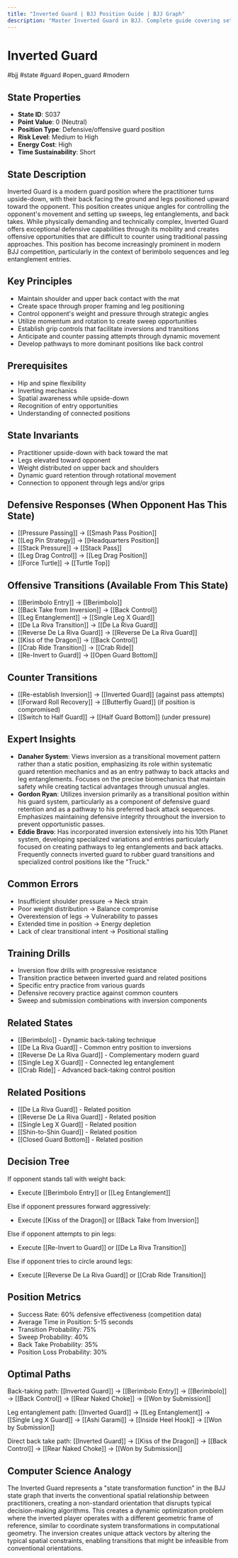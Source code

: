 ```yaml
---
title: "Inverted Guard | BJJ Position Guide | BJJ Graph"
description: "Master Inverted Guard in BJJ. Complete guide covering setup, control, escapes, and transitions. Success rate: 60%."
---
```




<!-- Schema Markup for SEO -->
<script type="application/ld+json">
{
  "@context": "https://schema.org",
  "@type": "HowTo",
  "name": "How to Use Inverted Guard in BJJ",
  "description": "Complete guide to executing techniques and transitions from Inverted Guard.",
  "step": [
    {
      "@type": "HowToStep",
      "name": "Execute Berimbolo Entry",
      "text": "From this position, execute Berimbolo Entry to transition to Berimbolo.",
      "position": 1
    },
    {
      "@type": "HowToStep",
      "name": "Execute Back Take from Inversion",
      "text": "From this position, execute Back Take from Inversion to transition to Back Control.",
      "position": 2
    },
    {
      "@type": "HowToStep",
      "name": "Execute Leg Entanglement Entry",
      "text": "From this position, execute Leg Entanglement Entry to transition to Single Leg X Guard.",
      "position": 3
    },
    {
      "@type": "HowToStep",
      "name": "Execute De La Riva Transition",
      "text": "From this position, execute De La Riva Transition to transition to De La Riva Guard.",
      "position": 4
    },
    {
      "@type": "HowToStep",
      "name": "Execute Reverse De La Riva Setup",
      "text": "From this position, execute Reverse De La Riva Setup to transition to Reverse De La Riva Guard.",
      "position": 5
    },
    {
      "@type": "HowToStep",
      "name": "Execute Kiss of the Dragon",
      "text": "From this position, execute Kiss of the Dragon to transition to Back Control.",
      "position": 6
    }
  ],
  "tool": [
    "BJJ Gi or No-Gi attire",
    "Training partner",
    "Mat space"
  ],
  "totalTime": "PT5M"
}
</script>
<script type="application/ld+json">
{
  "@context": "https://schema.org",
  "@type": "BreadcrumbList",
  "itemListElement": [
    {
      "@type": "ListItem",
      "position": 1,
      "name": "Home",
      "item": "https://bjjgraph.com/"
    },
    {
      "@type": "ListItem",
      "position": 2,
      "name": "Positions",
      "item": "https://bjjgraph.com/positions/"
    },
    {
      "@type": "ListItem",
      "position": 3,
      "name": "Inverted Guard",
      "item": "https://bjjgraph.com/positions/inverted-guard"
    }
  ]
}
</script>



<script type="application/ld+json">
{
  "@context": "https://schema.org",
  "@type": "WebPage",
  "name": "Inverted Guard",
  "description": "Master Inverted Guard in BJJ. Complete guide covering setup, control, escapes, and transitions. Success rate: 60%.",
  "url": "https://bjjgraph.com/positions/inverted-guard",
  "isPartOf": {
    "@type": "WebSite",
    "name": "BJJ Graph",
    "url": "https://bjjgraph.com"
  }
}
</script>

# Inverted Guard
#bjj #state #guard #open_guard #modern

## State Properties
- **State ID**: S037
- **Point Value**: 0 (Neutral)
- **Position Type**: Defensive/offensive guard position
- **Risk Level**: Medium to High
- **Energy Cost**: High
- **Time Sustainability**: Short

## State Description
Inverted Guard is a modern guard position where the practitioner turns upside-down, with their back facing the ground and legs positioned upward toward the opponent. This position creates unique angles for controlling the opponent's movement and setting up sweeps, leg entanglements, and back takes. While physically demanding and technically complex, Inverted Guard offers exceptional defensive capabilities through its mobility and creates offensive opportunities that are difficult to counter using traditional passing approaches. This position has become increasingly prominent in modern BJJ competition, particularly in the context of berimbolo sequences and leg entanglement entries.

## Key Principles
- Maintain shoulder and upper back contact with the mat
- Create space through proper framing and leg positioning
- Control opponent's weight and pressure through strategic angles
- Utilize momentum and rotation to create sweep opportunities
- Establish grip controls that facilitate inversions and transitions
- Anticipate and counter passing attempts through dynamic movement
- Develop pathways to more dominant positions like back control

## Prerequisites
- Hip and spine flexibility
- Inverting mechanics
- Spatial awareness while upside-down
- Recognition of entry opportunities
- Understanding of connected positions

## State Invariants
- Practitioner upside-down with back toward the mat
- Legs elevated toward opponent
- Weight distributed on upper back and shoulders
- Dynamic guard retention through rotational movement
- Connection to opponent through legs and/or grips

## Defensive Responses (When Opponent Has This State)
- [[Pressure Passing]] → [[Smash Pass Position]]
- [[Leg Pin Strategy]] → [[Headquarters Position]]
- [[Stack Pressure]] → [[Stack Pass]]
- [[Leg Drag Control]] → [[Leg Drag Position]]
- [[Force Turtle]] → [[Turtle Top]]

## Offensive Transitions (Available From This State)
- [[Berimbolo Entry]] → [[Berimbolo]]
- [[Back Take from Inversion]] → [[Back Control]]
- [[Leg Entanglement]] → [[Single Leg X Guard]]
- [[De La Riva Transition]] → [[De La Riva Guard]]
- [[Reverse De La Riva Guard]] → [[Reverse De La Riva Guard]]
- [[Kiss of the Dragon]] → [[Back Control]]
- [[Crab Ride Transition]] → [[Crab Ride]]
- [[Re-Invert to Guard]] → [[Open Guard Bottom]]

## Counter Transitions
- [[Re-establish Inversion]] → [[Inverted Guard]] (against pass attempts)
- [[Forward Roll Recovery]] → [[Butterfly Guard]] (if position is compromised)
- [[Switch to Half Guard]] → [[Half Guard Bottom]] (under pressure)

## Expert Insights
- **Danaher System**: Views inversion as a transitional movement pattern rather than a static position, emphasizing its role within systematic guard retention mechanics and as an entry pathway to back attacks and leg entanglements. Focuses on the precise biomechanics that maintain safety while creating tactical advantages through unusual angles.
- **Gordon Ryan**: Utilizes inversion primarily as a transitional position within his guard system, particularly as a component of defensive guard retention and as a pathway to his preferred back attack sequences. Emphasizes maintaining defensive integrity throughout the inversion to prevent opportunistic passes.
- **Eddie Bravo**: Has incorporated inversion extensively into his 10th Planet system, developing specialized variations and entries particularly focused on creating pathways to leg entanglements and back attacks. Frequently connects inverted guard to rubber guard transitions and specialized control positions like the "Truck."

## Common Errors
- Insufficient shoulder pressure → Neck strain
- Poor weight distribution → Balance compromise
- Overextension of legs → Vulnerability to passes
- Extended time in position → Energy depletion
- Lack of clear transitional intent → Positional stalling

## Training Drills
- Inversion flow drills with progressive resistance
- Transition practice between inverted guard and related positions
- Specific entry practice from various guards
- Defensive recovery practice against common counters
- Sweep and submission combinations with inversion components

## Related States
- [[Berimbolo]] - Dynamic back-taking technique
- [[De La Riva Guard]] - Common entry position to inversions
- [[Reverse De La Riva Guard]] - Complementary modern guard
- [[Single Leg X Guard]] - Connected leg entanglement
- [[Crab Ride]] - Advanced back-taking control position


## Related Positions

- [[De La Riva Guard]] - Related position
- [[Reverse De La Riva Guard]] - Related position
- [[Single Leg X Guard]] - Related position
- [[Shin-to-Shin Guard]] - Related position
- [[Closed Guard Bottom]] - Related position

## Decision Tree
If opponent stands tall with weight back:
- Execute [[Berimbolo Entry]] or [[Leg Entanglement]]

Else if opponent pressures forward aggressively:
- Execute [[Kiss of the Dragon]] or [[Back Take from Inversion]]

Else if opponent attempts to pin legs:
- Execute [[Re-Invert to Guard]] or [[De La Riva Transition]]

Else if opponent tries to circle around legs:
- Execute [[Reverse De La Riva Guard]] or [[Crab Ride Transition]]

## Position Metrics
- Success Rate: 60% defensive effectiveness (competition data)
- Average Time in Position: 5-15 seconds
- Transition Probability: 75%
- Sweep Probability: 40%
- Back Take Probability: 35%
- Position Loss Probability: 30%

## Optimal Paths
Back-taking path:
[[Inverted Guard]] → [[Berimbolo Entry]] → [[Berimbolo]] → [[Back Control]] → [[Rear Naked Choke]] → [[Won by Submission]]

Leg entanglement path:
[[Inverted Guard]] → [[Leg Entanglement]] → [[Single Leg X Guard]] → [[Ashi Garami]] → [[Inside Heel Hook]] → [[Won by Submission]]

Direct back take path:
[[Inverted Guard]] → [[Kiss of the Dragon]] → [[Back Control]] → [[Rear Naked Choke]] → [[Won by Submission]]

## Computer Science Analogy
The Inverted Guard represents a "state transformation function" in the BJJ state graph that inverts the conventional spatial relationship between practitioners, creating a non-standard orientation that disrupts typical decision-making algorithms. This creates a dynamic optimization problem where the inverted player operates with a different geometric frame of reference, similar to coordinate system transformations in computational geometry. The inversion creates unique attack vectors by altering the typical spatial constraints, enabling transitions that might be infeasible from conventional orientations.
